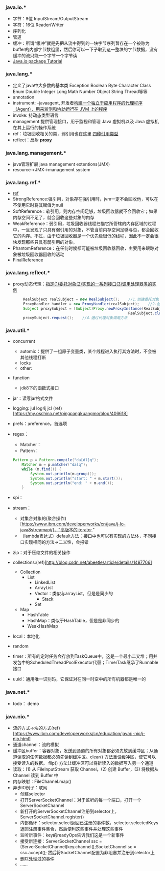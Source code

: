 ### java.io.*
- 字节：8位  InputStream/OutputStream
- 字符：16位    Reader/Writer
- 序列化
- 管道
- 缓冲：所谓“缓冲”就是先把从流中得到的一块字节序列暂存在一个被称为buffer的内部字节数组里，然后你可以一下子取到这一整块的字节数据，没有缓冲的流只能一个字节一个字节读
- [Java.io package Tutorial](http://www.tutorialspoint.com/java/io/)

### java.lang.*
- 定义了java中大多数的基本类 Exception Boolean Byte Character Class Enum Double Integer Long Math Number Object String Thread等等
- annotation
- instrument: –javaagent, 开发者[构建一个独立于应用程序的代理程序（Agent），用来监测和协助运行在 JVM 上的程序](https://www.ibm.com/developerworks/cn/java/j-lo-jse61/)
- invoke: 持动态类型语言
- management:提供管理接口，用于监视和管理 Java 虚拟机以及 Java 虚拟机在其上运行的操作系统
- ref：垃圾回收相关的类，弱引用也在这里 [四种引用类型](https://www.ibm.com/developerworks/cn/java/j-lo-langref/)
- reflect：反射  [**proxy**](http://www.jianshu.com/p/6f6bb2f0ece9)

### java.lang.management.*
- java管理扩展 java management extentions(JMX)
- resource->JMX->management system

### java.lang.ref.*
- [ref](http://blog.csdn.net/mazhimazh/article/details/19752475)
- StrongReference:强引用，对象存在强引用时，jvm一定不会回收他，可以在不使用它时将其赋值为null
- SoftReference：软引用，则内存空间足够，垃圾回收器就不会回收它；如果内存空间不足了，就会回收这些对象的内存
- WeakReference：弱引用，垃圾回收器线程扫描它所管辖的内存区域的过程中，一旦发现了只具有弱引用的对象，不管当前内存空间足够与否，都会回收它的内存。不过，由于垃圾回收器是一个优先级很低的线程，因此不一定会很快发现那些只具有弱引用的对象。
- PhantomReference：在任何时候都可能被垃圾回收器回收，主要用来跟踪对象被垃圾回收器回收的活动
- FinalReference

### java.lang.reflect.*
- proxy动态代理：[指定(1)委托对象(2)实现的一系列接口(3)调用处理器类的实例](http://www.jianshu.com/p/6f6bb2f0ece9#)
```java
        RealSubject realSubject = new RealSubject();    //1.创建委托对象
        ProxyHandler handler = new ProxyHandler(realSubject);    //2.创建调用处理器对象 implements InvocationHandler Override invoke方法
        Subject proxySubject = (Subject)Proxy.newProxyInstance(RealSubject.class.getClassLoader(),
                                                        RealSubject.class.getInterfaces(), handler);    //3.动态生成代理对象
        proxySubject.request();    //4.通过代理对象调用方法
```

### java.util.*
- concurrent
    + automic：提供了一组原子变量类，某个线程进入执行其方法时，不会被其他线程打断
    + locks
    + other:
- function
    + jdk8下的函数式接口
- jar：读写jar格式文件
- logging:  jul  log4j  jcl (ref)[https://my.oschina.net/pingpangkuangmo/blog/406618]
- prefs：preference，首选项
- regex：
    + Matcher：
    + Pattern：
    ```java 
    Pattern p = Pattern.compile("da[dl]q");
        Matcher m = p.matcher("dalq");
        while (m.find()) {
            System.out.println(m.group());
            System.out.println("start: " + m.start());
            System.out.println("end: " + m.end());
        }
    ```

- spi：
- stream：
    + 对集合对象的(聚合操作)[https://www.ibm.com/developerworks/cn/java/j-lo-java8streamapi/]，"高版本的iterator."
    + （lambda表达式）default方法：接口中也可以有实现的方法体，不同接口实现相同的方法->二义性，会报错
- zip：对于压缩文件的相关操作
- collections:(ref)[http://blog.csdn.net/abeetle/article/details/1497706]
    + Collection
        * List
            - LinkedList
            - ArrayList
            - Vector：类似与arrayList，但是是同步的
                + Stack
            - Set
    + Map
        * HashTable
        * HashMap：类似于HashTable，但是是非同步的
        * WeakHashMap
- local：本地化
- random
- timer：所有的定时任务会存放到TaskQueue中，这是一个最小二叉堆；用并发包中的ScheduledThreadPoolExecutor代替；TimerTask继承了Runnable接口 
- uuid：通用唯一识别码，它保证对在同一时空中的所有机器都是唯一的

### java.net.*
- todo： demo

### java.nio.*
- 流的方式->块的方式(ref)[https://www.ibm.com/developerworks/cn/education/java/j-nio/j-nio.html]
- 通道channel：流的模拟
- 缓冲区buffer：容器对象，发送到通道的所有对象都必须先放到缓冲区；从通道读取的任何数据都必须先读到缓冲区。clear() 方法重设缓冲区，使它可以接受读入的数据。 flip() 方法让缓冲区可以将新读入的数据写入另一个通道
- 读取：(1) 从 FileInputStream 获取 Channel，(2) 创建 Buffer，(3) 将数据从 Channel 读到 Buffer 中
- 内存映射：FileChannel.map()
- 异步IO例子：联网
    + 创建selector
    + 打开ServerSocketChannel：对于监听的每一个端口，打开一个ServerSocketChannel
    + 新打开的ServerSocketChannel注册到selector上，ServerSocketChannel.register()
    + 内部循环：selector.select返回已注册的事件数，selector.selectedKeys返回注册事件集合，然后便利这些事件并处理这些事件
    + 监听新事件：key的readyOps告诉我们这是一个新事件
    + 接受新连接：ServerSocketChannel ssc = (ServerSocketChannel)key.channel();SocketChannel sc = ssc.accept(); 然后将SocketChannel配置为非阻塞并注册到selector上
    + 删除处理过的事件
    + ……
